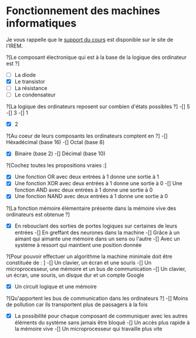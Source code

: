 # Fonctionnement des machines informatiques

Je vous rappelle que le [support du cours](http://ens-info.irem.univ-mrs.fr/?attachment_id=133) est disponible sur le site de l'IREM.

?[Le composant électronique qui est à la base de la logique des ordinateur est ?]
-[ ] La diode
-[X] Le transistor
-[ ] La résistance
-[ ] Le condensateur

?[La logique des ordinateurs reposent sur combien d'états possibles ?]
-[] 5
-[] 3
-[] 1
-[X] 2

?[Au coeur de leurs composants les ordinateurs comptent en ?]
-[] Héxadécimal (base 16)
-[] Octal (base 8)
-[X] Binaire (base 2)
-[] Décimal (base 10)

?[Cochez toutes les propositions vraies :]
-[X] Une fonction OR avec deux entrées à 1 donne une sortie à 1
-[X] Une fonction XOR avec deux entrées à 1 donne une sortie à 0
-[] Une fonction AND avec deux entrées à 1 donne une sortie à 0
-[X] Une fonction NAND avec deux entrées à 1 donne une sortie à 0

?[La fonction mémoire élémentaire présente dans la mémoire vive des ordinateurs est obtenue ?]
-[X] En rebouclant des sorties de portes logiques sur certaines de leurs entrées
-[] En greffant des neurones dans la machine
-[] Grâce à un aimant qui aimante une mémoire dans un sens ou l'autre
-[] Avec un système à ressort qui maintient une position donnée

?[Pour pouvoir effectuer un algorithme la machine minimale doit être constituée de : ]
-[] Un clavier, un écran et une souris
-[] Un microprocesseur, une mémoire et un bus de communication
-[] Un clavier, un écran, une souris, un disque dur et un compte Google
-[X] Un circuit logique et une mémoire

?[Qu'apportent les bus de communication dans les ordinateurs ?]
-[] Moins de pollution car ils transportent plus de passagers à la fois
-[X] La possibilité pour chaque composant de communiquer avec les autres éléments du système sans jamais être bloqué
-[] Un accès plus rapide à la mémoire vive
-[] Un microprocesseur qui travaille plus vite


